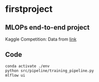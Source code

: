 # firstproject
## MLOPs end-to-end project
Kaggle Competition: Data from [link](https://www.kaggle.com/competitions/playground-series-s3e8/data?select=sample_submission.csv)

## Code
```bash
conda activate ./env
python src/pipeline/training_pipeline.py
mlflow ui
```